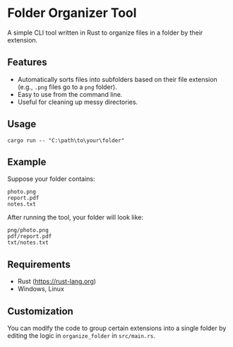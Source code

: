 # Folder Organizer Tool

A simple CLI tool written in Rust to organize files in a folder by their extension.

## Features
- Automatically sorts files into subfolders based on their file extension (e.g., `.png` files go to a `png` folder).
- Easy to use from the command line.
- Useful for cleaning up messy directories.

## Usage
```
cargo run -- "C:\path\to\your\folder"
```

## Example
Suppose your folder contains:
```
photo.png
report.pdf
notes.txt
```
After running the tool, your folder will look like:
```
png/photo.png
pdf/report.pdf
txt/notes.txt
```

## Requirements
- Rust (https://rust-lang.org)
- Windows, Linux

## Customization
You can modify the code to group certain extensions into a single folder by editing the logic in `organize_folder` in `src/main.rs`.
